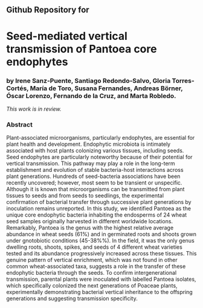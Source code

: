 ## Github Repository for
# Seed-mediated vertical transmission of Pantoea core endophytes
### by Irene Sanz-Puente, Santiago Redondo-Salvo, Gloria Torres-Cortés, María de Toro, Susana Fernandes, Andreas Börner, Óscar Lorenzo, Fernando de la Cruz, and Marta Robledo.


<i>This work is in review.</i>


### Abstract
Plant-associated microorganisms, particularly endophytes, are essential for plant health and development. Endophytic microbiota is intimately associated with host plants colonizing various tissues, including seeds. Seed endophytes are particularly noteworthy because of their potential for vertical transmission. This pathway may play a role in the long-term establishment and evolution of stable bacteria-host interactions across plant generations. Hundreds of seed-bacteria associations have been recently uncovered; however, most seem to be transient or unspecific. Although it is known that microorganisms can be transmitted from plant tissues to seeds and from seeds to seedlings, the experimental confirmation of bacterial transfer through successive plant generations by inoculation remains unreported. In this study, we identified Pantoea as the unique core endophytic bacteria inhabiting the endosperms of 24 wheat seed samples originally harvested in different worldwide locations. Remarkably, Pantoea is the genus with the highest relative average abundance in wheat seeds (61%) and in germinated roots and shoots grown under gnotobiotic conditions (45-38%%). In the field, it was the only genus dwelling roots, shoots, spikes, and seeds of 4 different wheat varieties tested and its abundance progressively increased across these tissues. This genuine pattern of vertical enrichment, which was not found in other common wheat-associated taxa, suggests a role in the transfer of these endophytic bacteria through the seeds. To confirm intergenerational transmission, parental plants were inoculated with labelled Pantoea isolates, which specifically colonized the next generations of Poaceae plants, experimentally demonstrating bacterial vertical inheritance to the offspring generations and suggesting transmission specificity.
